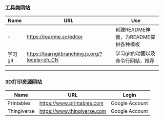 ### 工具类网站

| Name  | URL | Use |
| --- | --- | --- |
| - | https://readme.so/editor | 创建README神器，为README提供各种模板 |
| 学习git | https://learngitbranching.js.org/?locale=zh_CN | 学习git的动画以及命令行网站，推荐 |
---

### 3D打印资源网站

| Name | URL | Login |
| ---- | --- | ----- |
| Printables | https://www.printables.com | Google Account |
| Thingiverse| https://www.thingiverse.com | Google Account |
